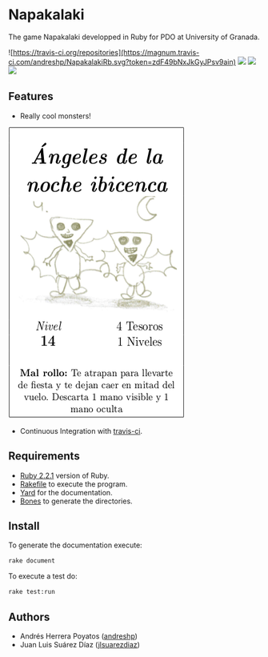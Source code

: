 # Napakalaki

The game Napakalaki developped in Ruby for PDO at University of Granada.

![https://travis-ci.org/repositories](https://magnum.travis-ci.com/andreshp/NapakalakiRb.svg?token=zdF49bNxJkGyJPsv9ain)
![](https://img.shields.io/badge/language-Ruby-red.svg)
![](https://img.shields.io/badge/license-GNU-blue.svg)
![](https://img.shields.io/badge/university-Granada-orange.svg)

## Features

- Really cool monsters!

![Angeles](https://github.com/andreshp/NapakalakiRb/blob/master/images/AngelesDeLaNocheIbicenca.png)

- Continuous Integration with [travis-ci](https://travis-ci.org).

## Requirements

- [Ruby 2.2.1](https://www.ruby-lang.org/en/news/2015/03/03/ruby-2-2-1-released/) version of Ruby.
- [Rakefile](https://rubygems.org/gems/rake) to execute the program. 
- [Yard](http://yardoc.org/) for the documentation.
- [Bones](https://github.com/TwP/bones) to generate the directories.

## Install

To generate the documentation execute:

~~~bash
rake document
~~~

To execute a test do:

~~~bash
rake test:run
~~~

## Authors

- Andrés Herrera Poyatos ([andreshp](https://github.com/andreshp))
- Juan Luis Suárez Díaz ([jlsuarezdiaz](https://github.com/jlsuarezdiaz))
